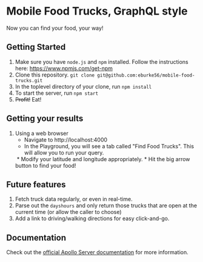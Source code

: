 # Mobile Food Trucks, GraphQL style

Now you can find your food, your way!

## Getting Started

1. Make sure you have `node.js` and `npm` installed. Follow the instructions here: https://www.npmjs.com/get-npm
1. Clone this repository. `git clone git@github.com:eburke56/mobile-food-trucks.git`
1. In the toplevel directory of your clone, run `npm install`
1. To start the server, run `npm start`
1. ~~Profit!~~ Eat!

## Getting your results

1. Using a web browser
   * Navigate to http://localhost:4000
   * In the Playground, you will see a tab called "Find Food Trucks". This will allow you to run your query.
   <image>
   * Modify your latitude and longitude appropriately.
   * Hit the big arrow button to find your food!

## Future features

1. Fetch truck data regularly, or even in real-time.
1. Parse out the `dayshours` and only return those trucks that are open at the current time (or allow the caller to choose)
1. Add a link to driving/walking directions for easy click-and-go. 

## Documentation

Check out the [official Apollo Server documentation](https://www.apollographql.com/docs/apollo-server/v2/) for more information.
